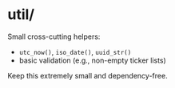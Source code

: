 # util/

Small cross-cutting helpers:
- `utc_now()`, `iso_date()`, `uuid_str()`
- basic validation (e.g., non-empty ticker lists)

Keep this extremely small and dependency-free.
